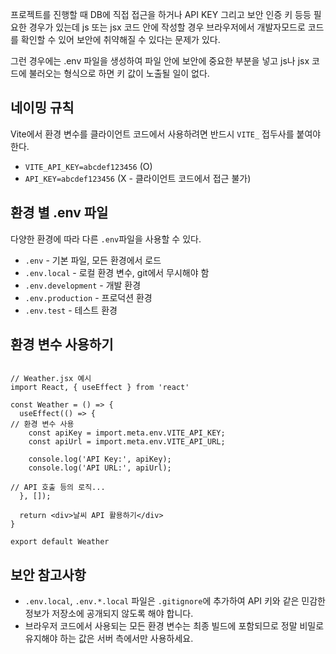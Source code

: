 프로젝트를 진행할 때 DB에 직접 접근을 하거나 API KEY 그리고 보안 인증 키 등등 필요한 경우가 있는데 js 또는 jsx 코드 안에 작성할 경우
브라우저에서 개발자모드로 코드를 확인할 수 있어 보안에 취약해질 수 있다는 문제가 있다.

그런 경우에는 .env 파일을 생성하여 파일 안에 보안에 중요한 부분을 넣고 js나 jsx 코드에 불러오는 형식으로 하면 키 값이 노출될 일이 없다.

## 네이밍 규칙

Vite에서 환경 변수를 클라이언트 코드에서 사용하려면 반드시 `VITE_` 접두사를 붙여야 한다.

- `VITE_API_KEY=abcdef123456` (O)
- `API_KEY=abcdef123456` (X - 클라이언트 코드에서 접근 불가)

## 환경 별 .env 파일

다양한 환경에 따라 다른 `.env`파일을 사용할 수 있다.

- `.env` - 기본 파일, 모든 환경에서 로드
- `.env.local` - 로컬 환경 변수, git에서 무시해야 함
- `.env.development` - 개발 환경
- `.env.production` - 프로덕션 환경
- `.env.test` - 테스트 환경

## 환경 변수 사용하기

```

// Weather.jsx 예시
import React, { useEffect } from 'react'

const Weather = () => {
  useEffect(() => {
// 환경 변수 사용
    const apiKey = import.meta.env.VITE_API_KEY;
    const apiUrl = import.meta.env.VITE_API_URL;

    console.log('API Key:', apiKey);
    console.log('API URL:', apiUrl);

// API 호출 등의 로직...
  }, []);

  return <div>날씨 API 활용하기</div>
}

export default Weather

```

## 보안 참고사항

- `.env.local`, `.env.*.local` 파일은 `.gitignore`에 추가하여 API 키와 같은 민감한 정보가 저장소에 공개되지 않도록 해야 합니다.
- 브라우저 코드에서 사용되는 모든 환경 변수는 최종 빌드에 포함되므로 정말 비밀로 유지해야 하는 값은 서버 측에서만 사용하세요.
